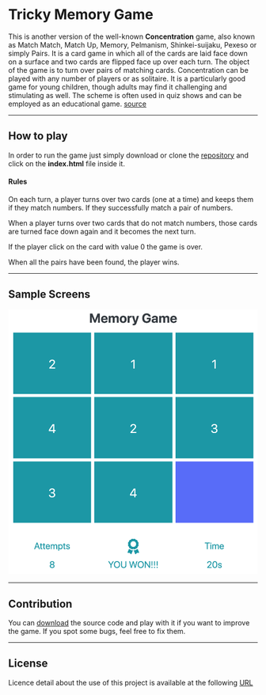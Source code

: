 # Tricky Memory Game

This is another version of the well-known **Concentration** game, also known as Match Match, Match Up, Memory, Pelmanism, Shinkei-suijaku, Pexeso or simply Pairs. It is a card game in which all of the cards are laid face down on a surface and two cards are flipped face up over each turn. The object of the game is to turn over pairs of matching cards. Concentration can be played with any number of players or as solitaire. It is a particularly good game for young children, though adults may find it challenging and stimulating as well. The scheme is often used in quiz shows and can be employed as an educational game. [source](<https://en.wikipedia.org/wiki/Concentration_(game)>)

---

## How to play

In order to run the game just simply download or clone the [repository](https://github.com/valdal14/Tricky-Memory-Game) and click on the **index.html** file inside it.

#### Rules

On each turn, a player turns over two cards (one at a time) and keeps them if they match numbers. If they successfully match a pair of numbers.

When a player turns over two cards that do not match numbers, those cards are turned face down again and it becomes the next turn.

If the player click on the card with value 0 the game is over.

When all the pairs have been found, the player wins.

---

## Sample Screens

![Start](https://github.com/valdal14/Tricky-Memory-Game/blob/master/images/image.png?raw=true "From-CommerceCloud-To-ServiceCloud")

---

## Contribution

You can [download](https://github.com/valdal14/Tricky-Memory-Game) the source code and play with it if you want to improve the game. If you spot some bugs, feel free to fix them.

---

## License

Licence detail about the use of this project is available at the following [URL](https://github.com/valdal14/memory-game/blob/master/LICENSE)
